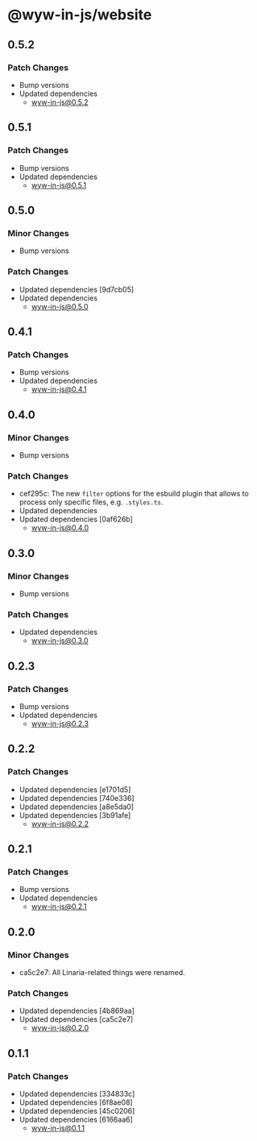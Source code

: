 # @wyw-in-js/website

## 0.5.2

### Patch Changes

- Bump versions
- Updated dependencies
  - wyw-in-js@0.5.2

## 0.5.1

### Patch Changes

- Bump versions
- Updated dependencies
  - wyw-in-js@0.5.1

## 0.5.0

### Minor Changes

- Bump versions

### Patch Changes

- Updated dependencies [9d7cb05]
- Updated dependencies
  - wyw-in-js@0.5.0

## 0.4.1

### Patch Changes

- Bump versions
- Updated dependencies
  - wyw-in-js@0.4.1

## 0.4.0

### Minor Changes

- Bump versions

### Patch Changes

- cef295c: The new `filter` options for the esbuild plugin that allows to process only specific files, e.g. `.styles.ts`.
- Updated dependencies
- Updated dependencies [0af626b]
  - wyw-in-js@0.4.0

## 0.3.0

### Minor Changes

- Bump versions

### Patch Changes

- Updated dependencies
  - wyw-in-js@0.3.0

## 0.2.3

### Patch Changes

- Bump versions
- Updated dependencies
  - wyw-in-js@0.2.3

## 0.2.2

### Patch Changes

- Updated dependencies [e1701d5]
- Updated dependencies [740e336]
- Updated dependencies [a8e5da0]
- Updated dependencies [3b91afe]
  - wyw-in-js@0.2.2

## 0.2.1

### Patch Changes

- Bump versions
- Updated dependencies
  - wyw-in-js@0.2.1

## 0.2.0

### Minor Changes

- ca5c2e7: All Linaria-related things were renamed.

### Patch Changes

- Updated dependencies [4b869aa]
- Updated dependencies [ca5c2e7]
  - wyw-in-js@0.2.0

## 0.1.1

### Patch Changes

- Updated dependencies [334833c]
- Updated dependencies [6f8ae08]
- Updated dependencies [45c0206]
- Updated dependencies [6166aa6]
  - wyw-in-js@0.1.1
